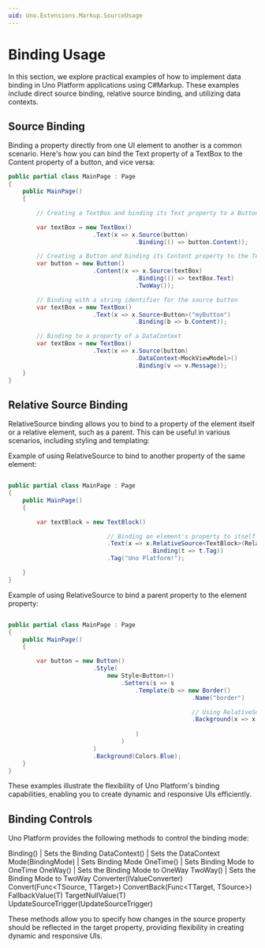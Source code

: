 ```yaml
---
uid: Uno.Extensions.Markup.SourceUsage
---
```

# Binding Usage

In this section, we explore practical examples of how to implement data binding in Uno Platform applications using C#Markup. These examples include direct source binding, relative source binding, and utilizing data contexts.

## Source Binding

Binding a property directly from one UI element to another is a common scenario. Here's how you can bind the Text property of a TextBox to the Content property of a button, and vice versa:

```cs
public partial class MainPage : Page
{
    public MainPage()
    {

        // Creating a TextBox and binding its Text property to a Button's Content

        var textBox = new TextBox()
                        .Text(x => x.Source(button)
                                    .Binding(() => button.Content));

        // Creating a Button and binding its Content property to the TextBox's Text property with TwoWay binding
        var button = new Button()
                        .Content(x => x.Source(textBox)
                                    .Binding(() => textBox.Text)
                                    .TwoWay());

        // Binding with a string identifier for the source button
        var textBox = new TextBox()
                        .Text(x => x.Source<Button>("myButton")
                                    .Binding(b => b.Content));

        // Binding to a property of a DataContext
        var textBox = new TextBox()
                        .Text(x => x.Source(button)
                                    .DataContext<MockViewModel>()
                                    .Binding(v => v.Message));
    }
}

```

## Relative Source Binding

RelativeSource binding allows you to bind to a property of the element itself or a relative element, such as a parent. This can be useful in various scenarios, including styling and templating:

Example of using RelativeSource to bind to another property of the same element:

```cs

public partial class MainPage : Page
{
    public MainPage()
    {

        var textBlock = new TextBlock()

                            // Binding an element's property to itself using RelativeSource
                            .Text(x => x.RelativeSource<TextBlock>(RelativeSourceMode.Self)
                                        .Binding(t => t.Tag))
                            .Tag("Uno Platform!");

    }
}

```



Example of using RelativeSource to bind a parent property to the element property:

```cs

public partial class MainPage : Page
{
    public MainPage()
    {

        var button = new Button()
                        .Style(
                            new Style<Button>()
                                .Setters(s => s
                                    .Template(b => new Border()
                                                    .Name("border")

                                                    // Using RelativeSource to bind to a TemplatedParent property in a style template
                                                    .Background(x => x.RelativeSource<Button>(RelativeSourceMode.TemplatedParent)
                                                                        .Binding(x => x.Background))
                                    )
                                )
                        )
                        .Background(Colors.Blue);
    }
}

```

These examples illustrate the flexibility of Uno Platform's binding capabilities, enabling you to create dynamic and responsive UIs efficiently.

## Binding Controls

Uno Platform provides the following methods to control the binding mode:

Binding() | Sets the Binding
DataContext<TDataContext>() | Sets the DataContext
Mode(BindingMode) | Sets Binding Mode
OneTime() | Sets Binding Mode to OneTime
OneWay() | Sets the Binding Mode to OneWay
TwoWay() | Sets the Binding Mode to TwoWay
Converter(IValueConverter)
Convert(Func<TSource, TTarget>)
ConvertBack(Func<TTarget, TSource>)
FallbackValue(T)
TargetNullValue(T)
UpdateSourceTrigger(UpdateSourceTrigger)

These methods allow you to specify how changes in the source property should be reflected in the target property, providing flexibility in creating dynamic and responsive UIs.

